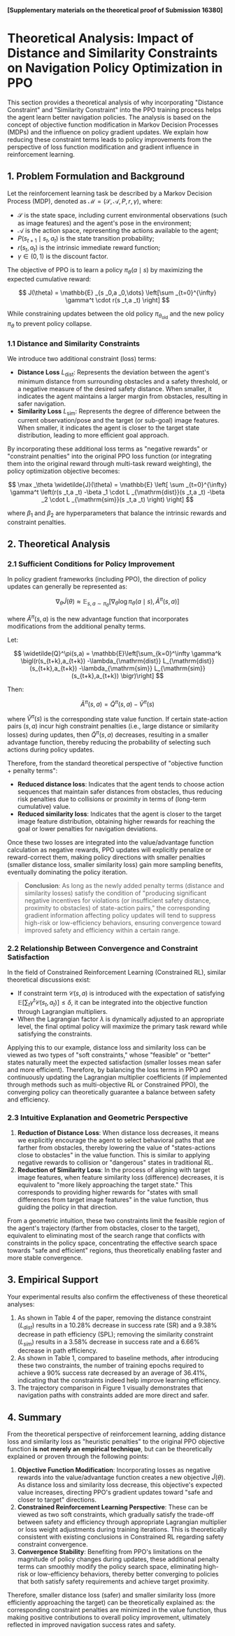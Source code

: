 **[Supplementary materials on the theoretical proof of Submission 16380]**

# Theoretical Analysis: Impact of Distance and Similarity Constraints on Navigation Policy Optimization in PPO

This section provides a theoretical analysis of why incorporating "Distance Constraint" and "Similarity Constraint" into the PPO training process helps the agent learn better navigation policies. The analysis is based on the concept of objective function modification in Markov Decision Processes (MDPs) and the influence on policy gradient updates. We explain how reducing these constraint terms leads to policy improvements from the perspective of loss function modification and gradient influence in reinforcement learning.

## 1. Problem Formulation and Background

Let the reinforcement learning task be described by a Markov Decision Process (MDP), denoted as $\mathcal{M} = (\mathcal{S}, \mathcal{A}, P, r, \gamma)$, where:

- $\mathcal{S}$ is the state space, including current environmental observations (such as image features) and the agent's pose in the environment;
- $\mathcal{A}$ is the action space, representing the actions available to the agent;
- $P(s_{t+1} \mid s_t, a_t)$ is the state transition probability;
- $r(s_t, a_t)$ is the intrinsic immediate reward function;
- $\gamma \in (0,1)$ is the discount factor.

The objective of PPO is to learn a policy $\pi_\theta(a \mid s)$ by maximizing the expected cumulative reward:

$$
J(\theta) = \mathbb{E} _{s _0,a _0,\dots} \left[\sum _{t=0}^{\infty} \gamma^t \cdot r(s _t,a _t) \right]
$$

While constraining updates between the old policy $\pi_{\theta_{\text{old}}}$ and the new policy $\pi_{\theta}$ to prevent policy collapse.

### 1.1 Distance and Similarity Constraints

We introduce two additional constraint (loss) terms:

- **Distance Loss** $L_{\mathrm{dist}}$: Represents the deviation between the agent's minimum distance from surrounding obstacles and a safety threshold, or a negative measure of the desired safety distance. When smaller, it indicates the agent maintains a larger margin from obstacles, resulting in safer navigation.
- **Similarity Loss** $L_{\mathrm{sim}}$: Represents the degree of difference between the current observation/pose and the target (or sub-goal) image features. When smaller, it indicates the agent is closer to the target state distribution, leading to more efficient goal approach.

By incorporating these additional loss terms as "negative rewards" or "constraint penalties" into the original PPO loss function (or integrating them into the original reward through multi-task reward weighting), the policy optimization objective becomes:

$$
\max _\theta \widetilde{J}(\theta) = \mathbb{E} \left[ \sum _{t=0}^{\infty} \gamma^t \left(r(s _t,a _t)
-\beta _1 \cdot L _{\mathrm{dist}}(s _t,a _t)
-\beta _2 \cdot L _{\mathrm{sim}}(s _t,a _t) \right) \right]
$$

where $\beta _1$ and $\beta _2$ are hyperparameters that balance the intrinsic rewards and constraint penalties.

## 2. Theoretical Analysis

### 2.1 Sufficient Conditions for Policy Improvement

In policy gradient frameworks (including PPO), the direction of policy updates can generally be represented as:

$$
\nabla _\theta \widetilde{J}(\theta) \approx \mathbb{E} _{s,a \sim \pi _\theta} \left[\nabla _\theta \log \pi _\theta(a \mid s), \widetilde{A}^\pi(s,a) \right]
$$

where $\widetilde{A}^\pi(s,a)$ is the new advantage function that incorporates modifications from the additional penalty terms.

Let:

$$
\widetilde{Q}^\pi(s,a) = \mathbb{E}\left[\sum_{k=0}^\infty \gamma^k \bigl(r(s_{t+k},a_{t+k})
-\lambda_{\mathrm{dist}} L_{\mathrm{dist}}(s_{t+k},a_{t+k})
-\lambda_{\mathrm{sim}} L_{\mathrm{sim}}(s_{t+k},a_{t+k}) \bigr)\right]
$$

Then:

$$
\widetilde{A}^\pi(s,a) = \widetilde{Q}^\pi(s,a) - \widetilde{V}^\pi(s)
$$

where $\widetilde{V}^\pi(s)$ is the corresponding state value function. If certain state-action pairs $(s,a)$ incur high constraint penalties (i.e., large distance or similarity losses) during updates, then $\widetilde{Q}^\pi(s,a)$ decreases, resulting in a smaller advantage function, thereby reducing the probability of selecting such actions during policy updates.

Therefore, from the standard theoretical perspective of "objective function + penalty terms":

- **Reduced distance loss**: Indicates that the agent tends to choose action sequences that maintain safer distances from obstacles, thus reducing risk penalties due to collisions or proximity in terms of (long-term cumulative) value.
- **Reduced similarity loss**: Indicates that the agent is closer to the target image feature distribution, obtaining higher rewards for reaching the goal or lower penalties for navigation deviations.

Once these two losses are integrated into the value/advantage function calculation as negative rewards, PPO updates will explicitly penalize or reward-correct them, making policy directions with smaller penalties (smaller distance loss, smaller similarity loss) gain more sampling benefits, eventually dominating the policy iteration.

> **Conclusion**: As long as the newly added penalty terms (distance and similarity losses) satisfy the condition of "producing significant negative incentives for violations (or insufficient safety distance, proximity to obstacles) of state-action pairs," the corresponding gradient information affecting policy updates will tend to suppress high-risk or low-efficiency behaviors, ensuring convergence toward improved safety and efficiency within a certain range.

### 2.2 Relationship Between Convergence and Constraint Satisfaction

In the field of Constrained Reinforcement Learning (Constrained RL), similar theoretical discussions exist:

- If constraint term $\mathcal{C}(s,a)$ is introduced with the expectation of satisfying $\mathbb{E}[\sum_t \gamma^t \mathcal{C}(s_t,a_t)] \leq \delta$, it can be integrated into the objective function through Lagrangian multipliers.
- When the Lagrangian factor $\lambda$ is dynamically adjusted to an appropriate level, the final optimal policy will maximize the primary task reward while satisfying the constraints.

Applying this to our example, distance loss and similarity loss can be viewed as two types of "soft constraints," whose "feasible" or "better" states naturally meet the expected satisfaction (smaller losses mean safer and more efficient). Therefore, by balancing the loss terms in PPO and continuously updating the Lagrangian multiplier coefficients (if implemented through methods such as multi-objective RL or Constrained PPO), the converging policy can theoretically guarantee a balance between safety and efficiency.

### 2.3 Intuitive Explanation and Geometric Perspective

1. **Reduction of Distance Loss**:
   When distance loss decreases, it means we explicitly encourage the agent to select behavioral paths that are farther from obstacles, thereby lowering the value of "states-actions close to obstacles" in the value function. This is similar to applying negative rewards to collision or "dangerous" states in traditional RL.
2. **Reduction of Similarity Loss**:
   In the process of aligning with target image features, when feature similarity loss (difference) decreases, it is equivalent to "more likely approaching the target state." This corresponds to providing higher rewards for "states with small differences from target image features" in the value function, thus guiding the policy in that direction.

From a geometric intuition, these two constraints limit the feasible region of the agent's trajectory (farther from obstacles, closer to the target), equivalent to eliminating most of the search range that conflicts with constraints in the policy space, concentrating the effective search space towards "safe and efficient" regions, thus theoretically enabling faster and more stable convergence.

## 3. Empirical Support

Your experimental results also confirm the effectiveness of these theoretical analyses:

1. As shown in Table 4 of the paper, removing the distance constraint ($L_{dist}$) results in a 10.28% decrease in success rate (SR) and a 9.38% decrease in path efficiency (SPL); removing the similarity constraint ($L_{sim}$) results in a 3.58% decrease in success rate and a 6.66% decrease in path efficiency.
2. As shown in Table 1, compared to baseline methods, after introducing these two constraints, the number of training epochs required to achieve a 90% success rate decreased by an average of 36.41%, indicating that the constraints indeed help improve learning efficiency.
3. The trajectory comparison in Figure 1 visually demonstrates that navigation paths with constraints added are more direct and safer.

## 4. Summary

From the theoretical perspective of reinforcement learning, adding distance loss and similarity loss as "heuristic penalties" to the original PPO objective function **is not merely an empirical technique**, but can be theoretically explained or proven through the following points:

1. **Objective Function Modification**: Incorporating losses as negative rewards into the value/advantage function creates a new objective $\widetilde{J}(\theta)$. As distance loss and similarity loss decrease, this objective's expected value increases, directing PPO's gradient updates toward "safe and closer to target" directions.
2. **Constrained Reinforcement Learning Perspective**: These can be viewed as two soft constraints, which gradually satisfy the trade-off between safety and efficiency through appropriate Lagrangian multiplier or loss weight adjustments during training iterations. This is theoretically consistent with existing conclusions in Constrained RL regarding safety constraint convergence.
3. **Convergence Stability**: Benefiting from PPO's limitations on the magnitude of policy changes during updates, these additional penalty terms can smoothly modify the policy search space, eliminating high-risk or low-efficiency behaviors, thereby better converging to policies that both satisfy safety requirements and achieve target proximity.

Therefore, smaller distance loss (safer) and smaller similarity loss (more efficiently approaching the target) can be theoretically explained as: the corresponding constraint penalties are minimized in the value function, thus making positive contributions to overall policy improvement, ultimately reflected in improved navigation success rates and safety.
